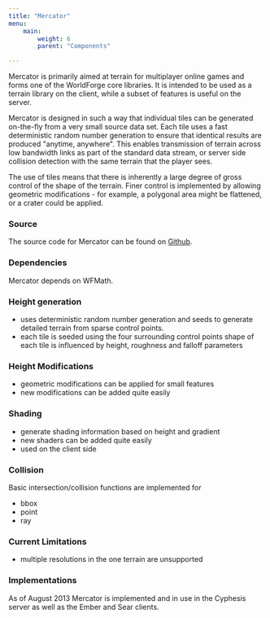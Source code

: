 ```yaml
---
title: "Mercator"
menu:
    main:
        weight: 6
        parent: "Components"

---
```


Mercator is primarily aimed at terrain for multiplayer online games and forms one of the WorldForge core libraries. It
is intended to be used as a terrain library on the client, while a subset of features is useful on the server.

Mercator is designed in such a way that individual tiles can be generated on-the-fly from a very small source data set.
Each tile uses a fast deterministic random number generation to ensure that identical results are produced "anytime,
anywhere". This enables transmission of terrain across low bandwidth links as part of the standard data stream, or
server side collision detection with the same terrain that the player sees.

The use of tiles means that there is inherently a large degree of gross control of the shape of the terrain. Finer
control is implemented by allowing geometric modifications - for example, a polygonal area might be flattened, or a
crater could be applied.

### Source

The source code for Mercator can be found on [Github](https://github.com/worldforge/worldforge/tree/master/libs/mercator).

### Dependencies
Mercator depends on WFMath.

### Height generation
* uses deterministic random number generation and seeds to generate detailed terrain from sparse control points.
* each tile is seeded using the four surrounding control points shape of each tile is influenced by height, roughness and
  falloff parameters
### Height Modifications
* geometric modifications can be applied for small features
* new modifications can be added quite easily
### Shading
* generate shading information based on height and gradient
* new shaders can be added quite easily
* used on the client side
### Collision

Basic intersection/collision functions are implemented for

* bbox
* point
* ray

### Current Limitations
* multiple resolutions in the one terrain are unsupported

### Implementations
As of August 2013 Mercator is implemented and in use in the Cyphesis server as well as the Ember and Sear clients.